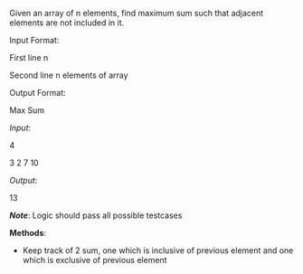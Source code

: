 Given an array of n elements, find maximum sum such that adjacent elements are not included in it.

Input Format:

First line n

Second line n elements of array


Output Format:

Max Sum


*Input*: 

4

3 2 7 10


*Output*: 

13


__*Note*__: Logic should pass all possible testcases


**Methods**:
- Keep track of 2 sum, one which is inclusive of previous element and one which is exclusive of previous element 
